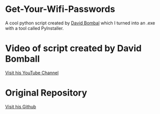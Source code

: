 # Get-Your-Wifi-Passwords
A cool python script created by [David Bombal](https://davidbombal.com/) which I turned into an .exe with a tool called PyInstaller.

# Video of script created by David Bomball
[Visit his YouTube Channel](https://www.youtube.com/watch?v=SzYKzAHsdMg)


# Original Repository
[Visit his Github](https://github.com/davidbombal/red-python-scripts/blob/main/windows10-wifi.py)


